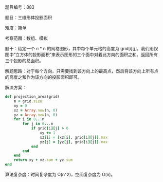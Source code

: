 题目编号：883

题目：三维形体投影面积

难度：简单

考察范围：数组、模拟

题干：给定一个 n * n 的网格图形，其中每个单元格的高度为 grid[i][j]。我们用视图中“立方体的投影面积”来表示图形的三个面中对着此方向的面积之和。返回所有三个投影的总面积。

解题思路：对于每个方向，只需要找到该方向上的最高点，然后将该方向上所有点的高度之和作为该方向的投影面积即可。

解决方案：

```ruby
def projection_area(grid)
    n = grid.size
    xy = 0
    xz = Array.new(n, 0)
    yz = Array.new(n, 0)
    for i in 0...n
        for j in 0...n
            if grid[i][j] > 0
                xy += 1
                xz[i] = [xz[i], grid[i][j]].max
                yz[j] = [yz[j], grid[i][j]].max
            end
        end
    end
    return xy + xz.sum + yz.sum
end
```

算法复杂度：时间复杂度为 O(n^2)，空间复杂度为 O(n)。